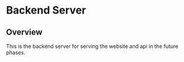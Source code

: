 # Backend Server

## Overview
This is the backend server for serving the website and api in the future phases.